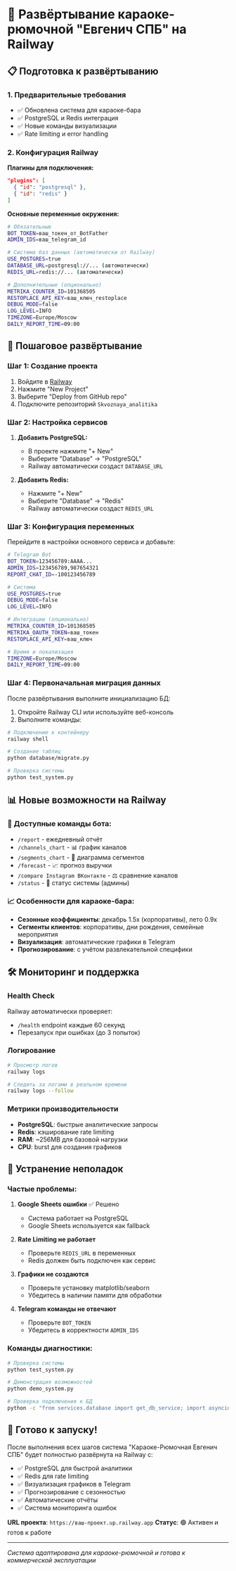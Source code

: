 # 🚀 Развёртывание караоке-рюмочной "Евгенич СПБ" на Railway

## 📋 Подготовка к развёртыванию

### 1. Предварительные требования
- ✅ Обновлена система для караоке-бара
- ✅ PostgreSQL и Redis интеграция
- ✅ Новые команды визуализации
- ✅ Rate limiting и error handling

### 2. Конфигурация Railway

**Плагины для подключения:**
```json
"plugins": [
  { "id": "postgresql" },
  { "id": "redis" }
]
```

**Основные переменные окружения:**
```bash
# Обязательные
BOT_TOKEN=ваш_токен_от_BotFather
ADMIN_IDS=ваш_telegram_id

# Система баз данных (автоматически от Railway)
USE_POSTGRES=true
DATABASE_URL=postgresql://... (автоматически)
REDIS_URL=redis://... (автоматически)

# Дополнительные (опционально)
METRIKA_COUNTER_ID=101368505
RESTOPLACE_API_KEY=ваш_ключ_restoplace
DEBUG_MODE=false
LOG_LEVEL=INFO
TIMEZONE=Europe/Moscow
DAILY_REPORT_TIME=09:00
```

## 🔧 Пошаговое развёртывание

### Шаг 1: Создание проекта
1. Войдите в [Railway](https://railway.app)
2. Нажмите "New Project"
3. Выберите "Deploy from GitHub repo"
4. Подключите репозиторий `Skvoznaya_analitika`

### Шаг 2: Настройка сервисов
1. **Добавить PostgreSQL:**
   - В проекте нажмите "+ New"
   - Выберите "Database" → "PostgreSQL"
   - Railway автоматически создаст `DATABASE_URL`

2. **Добавить Redis:**
   - Нажмите "+ New" 
   - Выберите "Database" → "Redis"
   - Railway автоматически создаст `REDIS_URL`

### Шаг 3: Конфигурация переменных
Перейдите в настройки основного сервиса и добавьте:

```bash
# Telegram Bot
BOT_TOKEN=123456789:AAAA...
ADMIN_IDS=123456789,987654321
REPORT_CHAT_ID=-100123456789

# Система
USE_POSTGRES=true
DEBUG_MODE=false
LOG_LEVEL=INFO

# Интеграции (опционально)
METRIKA_COUNTER_ID=101368505
METRIKA_OAUTH_TOKEN=ваш_токен
RESTOPLACE_API_KEY=ваш_ключ

# Время и локализация
TIMEZONE=Europe/Moscow
DAILY_REPORT_TIME=09:00
```

### Шаг 4: Первоначальная миграция данных
После развёртывания выполните инициализацию БД:

1. Откройте Railway CLI или используйте веб-консоль
2. Выполните команды:
```bash
# Подключение к контейнеру
railway shell

# Создание таблиц
python database/migrate.py

# Проверка системы
python test_system.py
```

## 📊 Новые возможности на Railway

### 🎯 Доступные команды бота:
- `/report` - ежедневный отчёт
- `/channels_chart` - 📊 график каналов
- `/segments_chart` - 🥧 диаграмма сегментов  
- `/forecast` - 📈 прогноз выручки
- `/compare Instagram ВКонтакте` - ⚖️ сравнение каналов
- `/status` - 🔧 статус системы (админы)

### 📈 Особенности для караоке-бара:
- **Сезонные коэффициенты**: декабрь 1.5x (корпоративы), лето 0.9x
- **Сегменты клиентов**: корпоративы, дни рождения, семейные мероприятия
- **Визуализация**: автоматические графики в Telegram
- **Прогнозирование**: с учётом развлекательной специфики

## 🛠️ Мониторинг и поддержка

### Health Check
Railway автоматически проверяет:
- `/health` endpoint каждые 60 секунд
- Перезапуск при ошибках (до 3 попыток)

### Логирование
```bash
# Просмотр логов
railway logs

# Следить за логами в реальном времени  
railway logs --follow
```

### Метрики производительности
- **PostgreSQL**: быстрые аналитические запросы
- **Redis**: кэширование rate limiting
- **RAM**: ~256MB для базовой нагрузки
- **CPU**: burst для создания графиков

## 🚨 Устранение неполадок

### Частые проблемы:

1. **Google Sheets ошибки** ✅ Решено
   - Система работает на PostgreSQL
   - Google Sheets используется как fallback

2. **Rate Limiting не работает** 
   - Проверьте `REDIS_URL` в переменных
   - Redis должен быть подключен как сервис

3. **Графики не создаются**
   - Проверьте установку matplotlib/seaborn
   - Убедитесь в наличии памяти для обработки

4. **Telegram команды не отвечают**
   - Проверьте `BOT_TOKEN`
   - Убедитесь в корректности `ADMIN_IDS`

### Команды диагностики:
```bash
# Проверка системы
python test_system.py

# Демонстрация возможностей
python demo_system.py

# Проверка подключения к БД
python -c "from services.database import get_db_service; import asyncio; asyncio.run(get_db_service())"
```

## 🎉 Готово к запуску!

После выполнения всех шагов система "Караоке-Рюмочная Евгенич СПБ" будет полностью развёрнута на Railway с:

- ✅ PostgreSQL для быстрой аналитики
- ✅ Redis для rate limiting  
- ✅ Визуализация графиков в Telegram
- ✅ Прогнозирование с сезонностью
- ✅ Автоматические отчёты
- ✅ Система мониторинга ошибок

**URL проекта**: `https://ваш-проект.up.railway.app`
**Статус**: 🟢 Активен и готов к работе

---
*Система адаптирована для караоке-рюмочной и готова к коммерческой эксплуатации*
